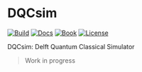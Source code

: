 # DQCsim

[![Build](https://img.shields.io/travis/com/mbrobbel/dqcsim-rs.svg?style=flat-square)](https://travis-ci.com/mbrobbel/dqcsim-rs)
[![Docs](https://img.shields.io/badge/docs--brightgreen.svg?style=flat-square)](https://mbrobbel.github.io/dqcsim-rs/doc_/dqcsim/)
[![Book](https://img.shields.io/badge/book--brightgreen.svg?style=flat-square)](https://mbrobbel.github.io/dqcsim-rs/)
[![License](https://img.shields.io/badge/license-Apache--2.0-blue.svg?style=flat-square)](https://github.com/mbrobbel/dqcsim-rs/blob/master/LICENSE)

DQCsim: Delft Quantum Classical Simulator

> Work in progress
